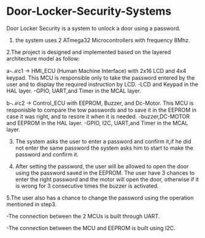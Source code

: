 # Door-Locker-Security-Systems

Door Locker Security is a system to unlock a door using a password.

1. the system uses 2 ATmega32 Microcontrollers with frequency 8Mhz.

2.The project is designed and implemented based on the layered architecture 
model as follow:


a-ℳc1 → HMI_ECU (Human Machine Interface) with 2x16 LCD and 4x4 keypad.
This MCU is responsible only to take the password entered by the user and to display the required instruction by LCD.
	-LCD and Keypad in the HAL layer.
	-GPIO, UART,and Timer in the MCAL layer.

b-ℳc2 → Control_ECU with EEPROM, Buzzer, and Dc-Motor.
This MCU is responisble to compare the tow passwords and to save it in the EEPROM in case it was right, and to resore it when it is needed.
	-buzzer,DC-MOTOR and EEPROM in the HAL layer.
	-GPIO, I2C, UART,and Timer in the MCAL layer.

3. The system asks the user to enter a password and confirm it,if he did not enter the same password the system asks him to start to make the password and confirm it.

4. After setting the password, the user will be allowed to open the door using the password saved in the EEPROM.
The user have 3 chances to enter the right password and the motor will open the door, otherwise if it is wrong for 3 consecutive times the buzzer is activated.

5.The user also has a chance to change the password using the operation mentioned in step3.

-The connection between the 2 MCUs is built through UART.

-The connection between the MCU and EEPROM is built using I2C.
